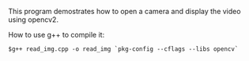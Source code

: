 This program demostrates how to open a camera and display the video using opencv2.

How to use g++ to compile it:

	$g++ read_img.cpp -o read_img `pkg-config --cflags --libs opencv`